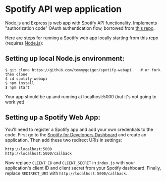 # Spotify API wep application

Node.js and Express js web app with Spotify API functionality. Implements "authorization code" OAuth authentication flow, borrowed from [this repo](https://github.com/spotify/web-api-auth-examples).

Here are steps for running a Spotify web app locally starting from this repo (requires [Node.js](https://nodejs.org/en/)):

## Setting up local Node.js environment:
```
$ git clone https://github.com/tommygeiger/spotify-webapi    # or fork then clone
$ cd spotify-webapi
$ npm install
$ npm start
```
Your app should be up and running at localhost:5000 (but it's not going to work yet)

## Setting up a Spotify Web App:

You'll need to register a Spotify app and add your own credentials to the code. First go to the [Spotify for Developers Dashboard](https://developer.spotify.com/dashboard) and create an application. Then add these two redirect URIs in settings:
```
http://localhost:5000
http://localhost:5000/callback
```
Now replace `CLIENT_ID` and `CLIENT_SECRET` in `index.js` with your application's client ID and client secret from your Spotify dashboard. Finally, replace `REDIRECT_URI` with `http://localhost:5000/callback`.

